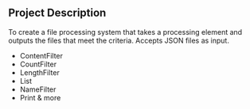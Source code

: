 ## Project Description
To create a file processing system that takes a processing element and outputs the files that meet the criteria. Accepts JSON files as input.
- ContentFilter
- CountFilter
- LengthFilter
- List
- NameFilter
- Print & more
